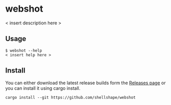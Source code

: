 # webshot

< insert description here >

## Usage

```
$ webshot --help
< insert help here >
```

## Install

You can either download the latest release builds form the [Releases page](https://github.com/shellshape/webshot/releases) or you can install it using cargo install.
```
cargo install --git https://github.com/shellshape/webshot
```
